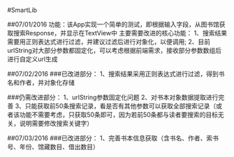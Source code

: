 #SmartLib

##07/01/2016
	功能：该App实现一个简单的测试，即根据输入字段，从图书馆获取搜索Response，并显示在TextView中
	主要需要改进的核心功能：
	1、搜索结果需要用正则表达式进行过滤，并建议过滤后进行对象化，以便调用;
	2、目前urlString对大部分参数都固定化，可以考虑根据前端需求，接收部分参数数组后进行自定义url生成


##07/02/2016
###已改进部分：
	1、搜索结果采用正则表达式进行过滤，得到书名和作者，并对象化存储

###仍需改进部分：
	1、urlString参数固定化问题
	2、对书本对象数据提取进行完善
	3、只能获取前50条搜索记录，看是否有其他参数可以获取全部搜索记录（或者该功能不需要考虑，只获取50条即可，因为若前50条都与读者要搜索的目标无关，说明需要修改搜索关键字）

##07/03/2016
###已改进部分：
	1、完善书本信息获取（含书名、作者、索书号、年份、馆藏数目、借出数目）



